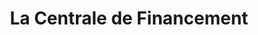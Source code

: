 ---
title: "La Centrale de Financement"
url: /rouen/la-centrale-de-financement/
shop: prêteur sur gages
---
